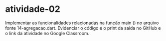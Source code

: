 ﻿# atividade-02
Implementar as funcionalidades relacionadas na função main () no arquivo fonte 
14-agregacao.dart.
Evidenciar o código e o print da saída no GitHub e o link da atividade no Google Classroom.
